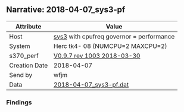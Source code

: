 ## Narrative: 2018-04-07_sys3-pf

| Attribute | Value |
| --------- | ----- |
| Host   | [sys3](hostinfo_sys3.md) with cpufreq governor = performance |
| System | Herc tk4- 08 (NUMCPU=2 MAXCPU=2) |
| s370_perf | [V0.9.7  rev  1003  2018-03-30](https://github.com/wfjm/s370-perf/blob/2685ff0/codes/s370_perf.asm) |
| Creation Date | 2018-04-07 |
| Send by | wfjm |
| Data | [2018-04-07_sys3-pf.dat](../data/2018-04-07_sys3-pf.dat) |

### Findings

